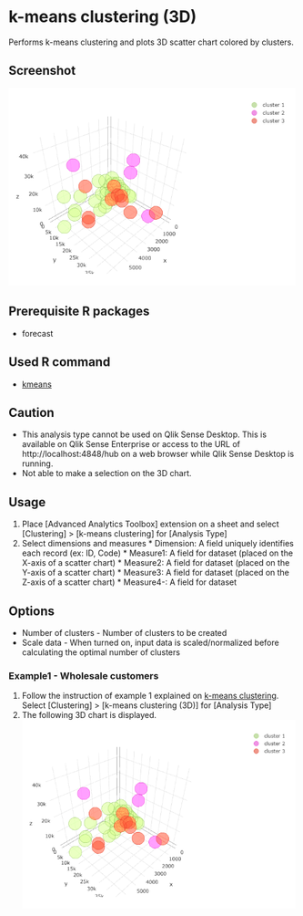 # k-means clustering (3D)
Performs k-means clustering and plots 3D scatter chart colored by clusters.

## Screenshot
![kmeans screenshot](./images/kmeans_3d_example1.png)

## Prerequisite R packages
 * forecast

## Used R command
 * [kmeans](https://www.rdocumentation.org/packages/stats/versions/3.4.1/topics/kmeans)

## Caution
 * This analysis type cannot be used on Qlik Sense Desktop. This is available on Qlik Sense Enterprise or  access to the URL of http://localhost:4848/hub on a web browser while Qlik Sense Desktop is running.
 * Not able to make a selection on the 3D chart.

## Usage
  1. Place [Advanced Analytics Toolbox] extension on a sheet and select [Clustering] > [k-means clustering] for [Analysis Type]
  2. Select dimensions and measures
    * Dimension: A field uniquely identifies each record (ex: ID, Code)
    * Measure1: A field for dataset (placed on the X-axis of a scatter chart)
    * Measure2: A field for dataset (placed on the Y-axis of a scatter chart)
    * Measure3: A field for dataset (placed on the Z-axis of a scatter chart)
    * Measure4-: A field for dataset

## Options
 * Number of clusters - Number of clusters to be created
 * Scale data - When turned on, input data is scaled/normalized before calculating the optimal number of clusters

### Example1 - Wholesale customers
  1. Follow the instruction of example 1 explained on [k-means clustering](./kmeans.md). Select [Clustering] > [k-means clustering (3D)] for [Analysis Type]
  2. The following 3D chart is displayed.
  ![kmeans screenshot](./images/kmeans_3d_example1.png)

